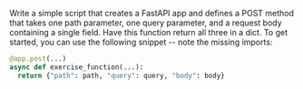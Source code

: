 Write a simple script that creates a FastAPI app and defines a POST method that takes one path parameter, one query parameter, and a request body containing a single field. Have this function return all three in a dict. To get started, you can use the following snippet -- note the missing imports:

```python
@app.post(...)
async def exercise_function(...):
  return {"path": path, "query": query, "body": body}
```